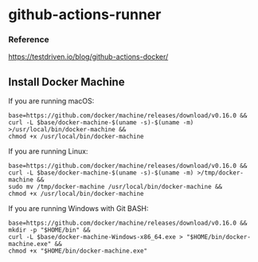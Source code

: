 # github-actions-runner


### Reference

https://testdriven.io/blog/github-actions-docker/


## Install Docker Machine


If you are running macOS:


```
base=https://github.com/docker/machine/releases/download/v0.16.0 &&
curl -L $base/docker-machine-$(uname -s)-$(uname -m) >/usr/local/bin/docker-machine &&
chmod +x /usr/local/bin/docker-machine
```


If you are running Linux:


```
base=https://github.com/docker/machine/releases/download/v0.16.0 &&
curl -L $base/docker-machine-$(uname -s)-$(uname -m) >/tmp/docker-machine &&
sudo mv /tmp/docker-machine /usr/local/bin/docker-machine &&
chmod +x /usr/local/bin/docker-machine
```


If you are running Windows with Git BASH:


```
base=https://github.com/docker/machine/releases/download/v0.16.0 &&
mkdir -p "$HOME/bin" &&
curl -L $base/docker-machine-Windows-x86_64.exe > "$HOME/bin/docker-machine.exe" &&
chmod +x "$HOME/bin/docker-machine.exe"
```




